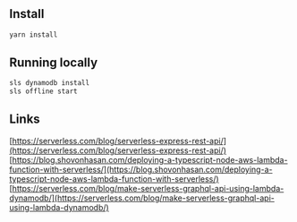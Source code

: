 #

## Install

```sh
yarn install
```

## Running locally

```sh
sls dynamodb install
sls offline start
```

## Links

[https://serverless.com/blog/serverless-express-rest-api/](https://serverless.com/blog/serverless-express-rest-api/)
[https://blog.shovonhasan.com/deploying-a-typescript-node-aws-lambda-function-with-serverless/](https://blog.shovonhasan.com/deploying-a-typescript-node-aws-lambda-function-with-serverless/)
[https://serverless.com/blog/make-serverless-graphql-api-using-lambda-dynamodb/](https://serverless.com/blog/make-serverless-graphql-api-using-lambda-dynamodb/)
